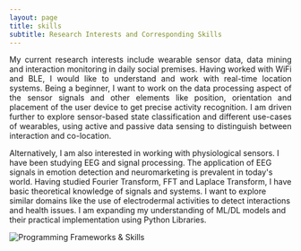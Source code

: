 ```yaml
---
layout: page
title: skills
subtitle: Research Interests and Corresponding Skills
---
```

<p style='text-align: justify;'>
My current research interests include wearable sensor data, data mining and interaction monitoring in daily social premises. Having worked with WiFi and BLE, I would like to understand and work with real-time location systems. Being a beginner, I want to work on the data processing aspect of the sensor signals and other elements like position, orientation and placement of the user device to get precise activity recognition. I am driven further to explore sensor-based state classification and different use-cases of wearables, using active and passive data sensing to distinguish between interaction and co-location. 

Alternatively, I am also interested in working with physiological sensors. I have been studying EEG and signal processing. The application of EEG signals in emotion detection and neuromarketing is prevalent in today's world. Having studied Fourier Transform, FFT and Laplace Transform, I have basic theoretical knowledge of signals and systems. I want to explore similar domains like the use of electrodermal activities to detect interactions and health issues. I am expanding my understanding of ML/DL models and their practical implementation using Python Libraries.

</p>
  
![Programming Frameworks & Skills](assets/images/skills.png)

